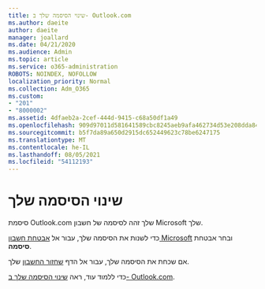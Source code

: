```yaml
---
title: שינוי הסיסמה שלך ב- Outlook.com
ms.author: daeite
author: daeite
manager: joallard
ms.date: 04/21/2020
ms.audience: Admin
ms.topic: article
ms.service: o365-administration
ROBOTS: NOINDEX, NOFOLLOW
localization_priority: Normal
ms.collection: Adm_O365
ms.custom:
- "201"
- "8000002"
ms.assetid: 4dfaeb2a-2cef-444d-9415-c68a50df1a49
ms.openlocfilehash: 909d97011d581641589cbc8245aeb9afa462734d53e208dda84657cd306d6fb2
ms.sourcegitcommit: b5f7da89a650d2915dc652449623c78be6247175
ms.translationtype: MT
ms.contentlocale: he-IL
ms.lasthandoff: 08/05/2021
ms.locfileid: "54112193"
---
```

# <a name="change-your-password"></a>שינוי הסיסמה שלך

סיסמת Outlook.com שלך זהה לסיסמה של חשבון Microsoft שלך.
  
כדי לשנות את הסיסמה שלך, עבור אל [אבטחת חשבון Microsoft](https://go.microsoft.com/fwlink/p/?linkid=842325&amp;clcid=0x409) ובחר אבטחת **סיסמה**.
  
אם שכחת את הסיסמה שלך, עבור אל הדף [שחזור החשבון](https://go.microsoft.com/fwlink/p/?linkid=841909) שלך.
  
כדי ללמוד עוד, ראה [שינוי הסיסמה שלך ב- Outlook.com](https://support.office.com/article/2138d690-811c-4545-b2f3-e4dbe80c9735?wt.mc_id=Office_Outlook_com_Alchemy).
